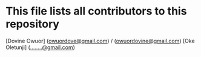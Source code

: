 # This file lists all contributors to this repository
[Dovine Owuor] (owuordove@gmail.com) / (owuordovine@gmail.com)
[Oke Oletunji] (........@gmail.com)

